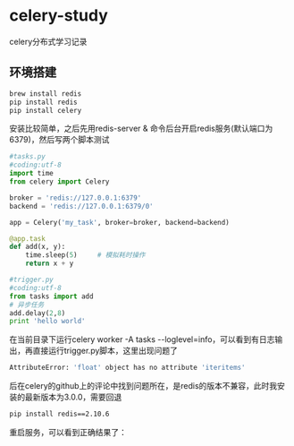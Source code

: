 # celery-study
celery分布式学习记录
## 环境搭建
```bash
brew install redis
pip install redis
pip install celery
```
安装比较简单，之后先用redis-server & 命令后台开启redis服务(默认端口为6379)，然后写两个脚本测试
```python
#tasks.py
#coding:utf-8
import time
from celery import Celery

broker = 'redis://127.0.0.1:6379'
backend = 'redis://127.0.0.1:6379/0'

app = Celery('my_task', broker=broker, backend=backend)

@app.task
def add(x, y):
    time.sleep(5)     # 模拟耗时操作
    return x + y
```

```python
#trigger.py
#coding:utf-8
from tasks import add
# 异步任务
add.delay(2,8)
print 'hello world'
```
在当前目录下运行celery worker -A tasks --loglevel=info，可以看到有日志输出，再直接运行trigger.py脚本，这里出现问题了
```bash
AttributeError: 'float' object has no attribute 'iteritems'
```
后在celery的github上的评论中找到问题所在，是redis的版本不兼容，此时我安装的最新版本为3.0.0，需要回退
```bash
pip install redis==2.10.6
```
重启服务，可以看到正确结果了：

